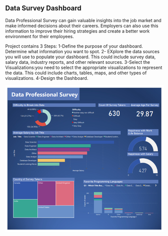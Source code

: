 ## Data Survey Dashboard

Data Professional  Survey can gain valuable insights into the job market and make informed decisions about their careers.
Employers can also use this information to improve their hiring strategies and create a better work environment for their employees.

Project contains 3 Steps:
1-Define the purpose of your dashboard. Determine what information you want to spot.
2- EXplore the data sources you will use to populate your dashboard. This could include survey data, salary data, industry reports, and other relevant sources.
3-Select the Visualizations:you need to select the appropriate visualizations to represent the data. This could include charts, tables, maps, and other types of visualizations.
4-Design the Dashboard.


![DashBoard](https://github.com/abdo1101995/Data_Survey_Dashboard/blob/main/Data_Survey.png)


